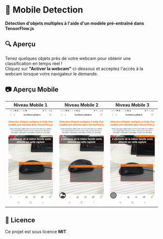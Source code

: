 # 📱 Mobile Detection

**Détection d'objets multiples à l'aide d'un modèle pré-entraîné dans TensorFlow.js**

## 🔍 Aperçu

Tenez quelques objets près de votre webcam pour obtenir une classification en temps réel !  
Cliquez sur **"Activer la webcam"** ci-dessous et acceptez l'accès à la webcam lorsque votre navigateur le demande.

## 📷 Aperçu Mobile

| Niveau Mobile 1 | Niveau Mobile 2 | Niveau Mobile 3 |
|------------------|------------------|------------------|
| <img src="assets/mobile-background-1.jpg" width="220" style="max-width: 100%;"> | <img src="assets/mobile-background-2.jpg" width="220" style="max-width: 100%;"> | <img src="assets/mobile-background-3.jpg" width="220" style="max-width: 100%;"> |

## 📝 Licence

Ce projet est sous licence **MIT**.
